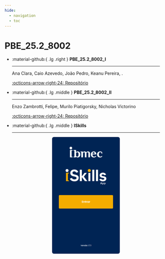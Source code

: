 ```yaml
---
hide:
  - navigation
  - toc
---  
```


# PBE_25.2_8002


<div class="grid cards" markdown>

-   :material-github:{ .lg .right } __PBE_25.2_8002_I__

    ---

    Ana Clara, Caio Azevedo, João Pedro, Keanu Pereira, .

    [:octicons-arrow-right-24: Repositório](https://github.com/Projetos-de-Extensao/PBE_25.2_8002_I)

-   :material-github:{ .lg .middle } __PBE_25.2_8002_II__

    ---

    Enzo Zambrotti, Felipe, Murilo Piatigorsky, Nicholas Victorino
    
    [:octicons-arrow-right-24: Repositório](https://github.com/Projetos-de-Extensao/PBE_25.2_8002_II)

-   :material-github:{ .lg .middle } __ISkills__

    ---
    <div style="flex:0 0 240px; display:flex; justify-content:center; align-items:center;">
      <a href="https://iskills.ibmec.edu.br" target="_blank"><img src="assets/iskills.png" alt="ibmec iskills" style="max-width:220px; width:100%; height:auto; border-radius:6px;" /></a>
    </div>

</div>

